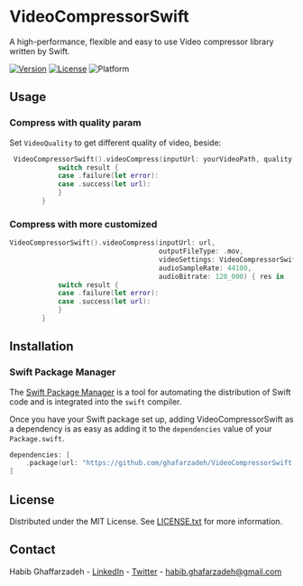 # VideoCompressorSwift

A high-performance, flexible and easy to use Video compressor library written by Swift.

[![Version](https://img.shields.io/badge/language-swift%205-f48041.svg?style=flat)](https://developer.apple.com/swift) [![License](https://img.shields.io/badge/license-MIT-lightgrey.svg?style=flat)](https://github.com/T2Je/FYVideoCompressor) ![Platform](https://img.shields.io/cocoapods/p/FYVideoCompressor)

## Usage

### Compress with quality param

Set `VideoQuality` to get different quality of video, beside:

```swift
 VideoCompressorSwift().videoCompress(inputUrl: yourVideoPath, quality: .medium) { result in
            switch result {
            case .failure(let error):
            case .success(let url):
            }
        }
```

### Compress with more customized

```swift
VideoCompressorSwift().videoCompress(inputUrl: url,
                                     outputFileType: .mov,
                                     videoSettings: VideoCompressorSwift().createVideoSettingsForPreset(.medium, 1000_000, size: CGSize(width: 640, height: 480)),
                                     audioSampleRate: 44100,
                                     audioBitrate: 128_000) { res in
            switch result {
            case .failure(let error):
            case .success(let url):
            }
        }
```

## Installation

### Swift Package Manager

The [Swift Package Manager](https://swift.org/package-manager/) is a tool for automating the distribution of Swift code and is integrated into the `swift` compiler. 

Once you have your Swift package set up, adding VideoCompressorSwift as a dependency is as easy as adding it to the `dependencies` value of your `Package.swift`.

```swift
dependencies: [
    .package(url: "https://github.com/ghafarzadeh/VideoCompressorSwift.git", .upToNextMajor(from: "0.0.1"))
]
```
<!-- LICENSE -->
## License

Distributed under the MIT License. See <a href="https://github.com/ghafarzadeh/SpaceX/blob/main/LICENSE">LICENSE.txt</a> for more information.


<!-- CONTACT -->
## Contact

Habib Ghaffarzadeh - [LinkedIn](https://www.linkedin.com/in/habib-ghafarzadeh-b4303939/) - [Twitter](https://twitter.com/h_ghafarzadeh) - habib.ghafarzadeh@gmail.com
